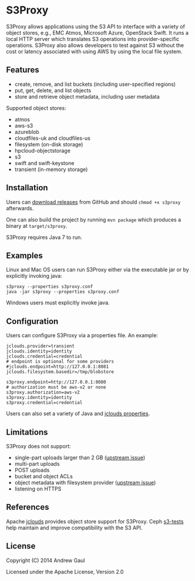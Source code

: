 S3Proxy
=======
S3Proxy allows applications using the S3 API to interface with a variety of
object stores, e.g., EMC Atmos, Microsoft Azure, OpenStack Swift.  It runs a
local HTTP server which translates S3 operations into provider-specific
operations.  S3Proxy also allows developers to test against S3 without the cost
or latency associated with using AWS by using the local file system.

Features
--------
* create, remove, and list buckets (including user-specified regions)
* put, get, delete, and list objects
* store and retrieve object metadata, including user metadata

Supported object stores:

* atmos
* aws-s3
* azureblob
* cloudfiles-uk and cloudfiles-us
* filesystem (on-disk storage)
* hpcloud-objectstorage
* s3
* swift and swift-keystone
* transient (in-memory storage)

Installation
------------
Users can
[download releases](https://github.com/andrewgaul/s3proxy/releases) from GitHub
and should `chmod +x s3proxy` afterwards.

One can also build the project by running `mvn package` which produces a binary
at `target/s3proxy`.

S3Proxy requires Java 7 to run.

Examples
--------
Linux and Mac OS users can run S3Proxy either via the executable jar or by
explicitly invoking java:

```
s3proxy --properties s3proxy.conf
java -jar s3proxy --properties s3proxy.conf
```

Windows users must explicitly invoke java.

Configuration
-------------
Users can configure S3Proxy via a properties file.  An example:

```
jclouds.provider=transient
jclouds.identity=identity
jclouds.credential=credential
# endpoint is optional for some providers
#jclouds.endpoint=http://127.0.0.1:8081
jclouds.filesystem.basedir=/tmp/blobstore

s3proxy.endpoint=http://127.0.0.1:8080
# authorization must be aws-v2 or none
s3proxy.authorization=aws-v2
s3proxy.identity=identity
s3proxy.credential=credential
```

Users can also set a variety of Java and
[jclouds properties](https://github.com/jclouds/jclouds/blob/master/core/src/main/java/org/jclouds/Constants.java).

Limitations
-----------
S3Proxy does not support:

* single-part uploads larger than 2 GB ([upstream issue](https://github.com/jclouds/jclouds/pull/426))
* multi-part uploads
* POST uploads
* bucket and object ACLs
* object metadata with filesystem provider ([upstream issue](https://github.com/jclouds/jclouds/pull/443))
* listening on HTTPS

References
----------
Apache [jclouds](http://jclouds.apache.org/) provides object store support for
S3Proxy.  Ceph [s3-tests](https://github.com/ceph/s3-tests) help maintain
and improve compatibility with the S3 API.

License
-------
Copyright (C) 2014 Andrew Gaul

Licensed under the Apache License, Version 2.0
